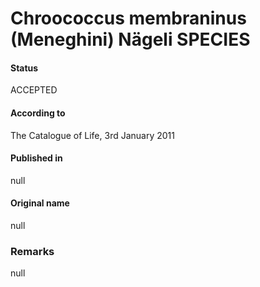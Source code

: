 # Chroococcus membraninus (Meneghini) Nägeli SPECIES

#### Status
ACCEPTED

#### According to
The Catalogue of Life, 3rd January 2011

#### Published in
null

#### Original name
null

### Remarks
null